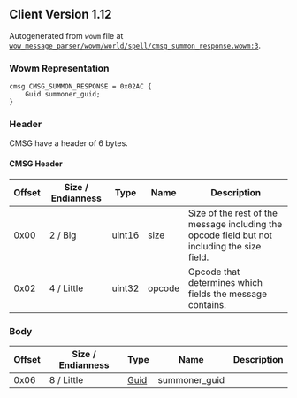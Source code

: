 ## Client Version 1.12

Autogenerated from `wowm` file at [`wow_message_parser/wowm/world/spell/cmsg_summon_response.wowm:3`](https://github.com/gtker/wow_messages/tree/main/wow_message_parser/wowm/world/spell/cmsg_summon_response.wowm#L3).

### Wowm Representation
```rust,ignore
cmsg CMSG_SUMMON_RESPONSE = 0x02AC {
    Guid summoner_guid;
}
```
### Header
CMSG have a header of 6 bytes.

#### CMSG Header
| Offset | Size / Endianness | Type   | Name   | Description |
| ------ | ----------------- | ------ | ------ | ----------- |
| 0x00   | 2 / Big           | uint16 | size   | Size of the rest of the message including the opcode field but not including the size field.|
| 0x02   | 4 / Little        | uint32 | opcode | Opcode that determines which fields the message contains.|
### Body
| Offset | Size / Endianness | Type | Name | Description |
| ------ | ----------------- | ---- | ---- | ----------- |
| 0x06 | 8 / Little | [Guid](../spec/packed-guid.md) | summoner_guid |  |
